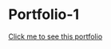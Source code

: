 # Portfolio-1
<a href="https://harrybhai123.github.io/portfolio-1/" >Click me to see this portfolio</a>
 
